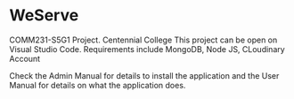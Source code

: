 # WeServe
COMM231-S5G1 Project. Centennial College
This project can be open on Visual Studio Code.
Requirements include MongoDB, Node JS, CLoudinary Account

Check the Admin Manual for details to install the application and the User Manual for details on what the application does.
